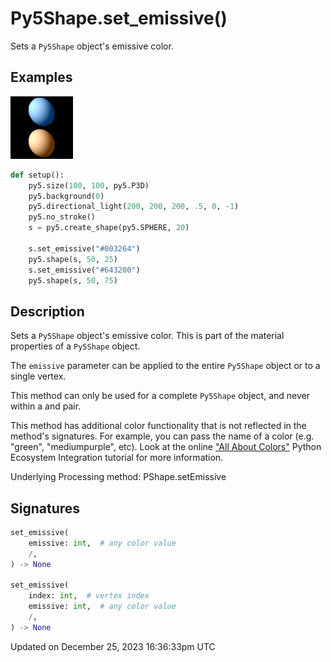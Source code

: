 # Py5Shape.set_emissive()

Sets a `Py5Shape` object's emissive color.

## Examples

<div class="example-table">

<div class="example-row"><div class="example-cell-image">

![example picture for set_emissive()](/images/reference/Py5Shape_set_emissive_0.png)

</div><div class="example-cell-code">

```python
def setup():
    py5.size(100, 100, py5.P3D)
    py5.background(0)
    py5.directional_light(200, 200, 200, .5, 0, -1)
    py5.no_stroke()
    s = py5.create_shape(py5.SPHERE, 20)

    s.set_emissive("#003264")
    py5.shape(s, 50, 25)
    s.set_emissive("#643200")
    py5.shape(s, 50, 75)
```

</div></div>

</div>

## Description

Sets a `Py5Shape` object's emissive color. This is part of the material properties of a `Py5Shape` object.

The `emissive` parameter can be applied to the entire `Py5Shape` object or to a single vertex.

This method can only be used for a complete `Py5Shape` object, and never within a [](py5shape_begin_shape) and [](py5shape_end_shape) pair.

This method has additional color functionality that is not reflected in the method's signatures. For example, you can pass the name of a color (e.g. "green", "mediumpurple", etc). Look at the online ["All About Colors"](/integrations/colors) Python Ecosystem Integration tutorial for more information.

Underlying Processing method: PShape.setEmissive

## Signatures

```python
set_emissive(
    emissive: int,  # any color value
    /,
) -> None

set_emissive(
    index: int,  # vertex index
    emissive: int,  # any color value
    /,
) -> None
```

Updated on December 25, 2023 16:36:33pm UTC
